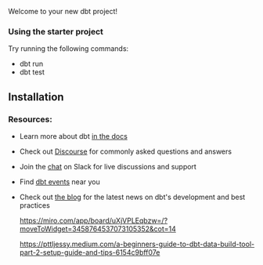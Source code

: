Welcome to your new dbt project!

### Using the starter project

Try running the following commands:
- dbt run
- dbt test


## Installation



### Resources:
- Learn more about dbt [in the docs](https://docs.getdbt.com/docs/introduction)
- Check out [Discourse](https://discourse.getdbt.com/) for commonly asked questions and answers
- Join the [chat](https://community.getdbt.com/) on Slack for live discussions and support
- Find [dbt events](https://events.getdbt.com) near you
- Check out [the blog](https://blog.getdbt.com/) for the latest news on dbt's development and best practices

    https://miro.com/app/board/uXjVPLEqbzw=/?moveToWidget=3458764537073105352&cot=14

    https://pttljessy.medium.com/a-beginners-guide-to-dbt-data-build-tool-part-2-setup-guide-and-tips-6154c9bff07e
